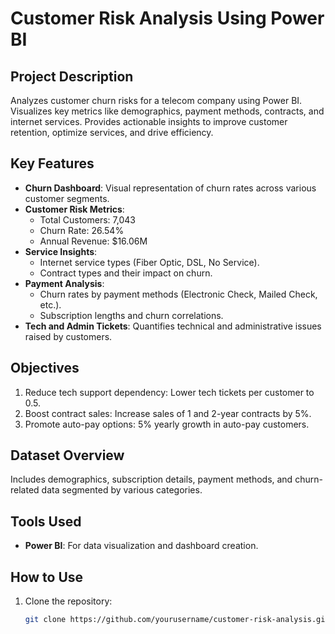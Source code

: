 # Customer Risk Analysis Using Power BI

## Project Description
Analyzes customer churn risks for a telecom company using Power BI. Visualizes key metrics like demographics, payment methods, contracts, and internet services. Provides actionable insights to improve customer retention, optimize services, and drive efficiency.

## Key Features
- **Churn Dashboard**: Visual representation of churn rates across various customer segments.
- **Customer Risk Metrics**:
  - Total Customers: 7,043
  - Churn Rate: 26.54%
  - Annual Revenue: $16.06M
- **Service Insights**:
  - Internet service types (Fiber Optic, DSL, No Service).
  - Contract types and their impact on churn.
- **Payment Analysis**:
  - Churn rates by payment methods (Electronic Check, Mailed Check, etc.).
  - Subscription lengths and churn correlations.
- **Tech and Admin Tickets**: Quantifies technical and administrative issues raised by customers.

## Objectives
1. Reduce tech support dependency: Lower tech tickets per customer to 0.5.
2. Boost contract sales: Increase sales of 1 and 2-year contracts by 5%.
3. Promote auto-pay options: 5% yearly growth in auto-pay customers.

## Dataset Overview
Includes demographics, subscription details, payment methods, and churn-related data segmented by various categories.

## Tools Used
- **Power BI**: For data visualization and dashboard creation.

## How to Use
1. Clone the repository:
   ```bash
   git clone https://github.com/yourusername/customer-risk-analysis.git


